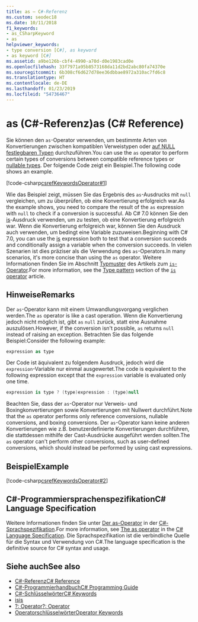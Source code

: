 ```yaml
---
title: as – C#-Referenz
ms.custom: seodec18
ms.date: 10/11/2018
f1_keywords:
- as_CSharpKeyword
- as
helpviewer_keywords:
- type conversion [C#], as keyword
- as keyword [C#]
ms.assetid: a9be126b-cbf4-4990-a70d-d0e1983cad0e
ms.openlocfilehash: 33f7971a95b8573168da11d2bd2abc80fa74370e
ms.sourcegitcommit: 6b308cf6d627d78ee36dbbae8972a310ac7fd6c8
ms.translationtype: HT
ms.contentlocale: de-DE
ms.lasthandoff: 01/23/2019
ms.locfileid: "54736467"
---
```

# <a name="as-c-reference"></a><span data-ttu-id="c136b-102">as (C#-Referenz)</span><span class="sxs-lookup"><span data-stu-id="c136b-102">as (C# Reference)</span></span>
<span data-ttu-id="c136b-103">Sie können den `as`-Operator verwenden, um bestimmte Arten von Konvertierungen zwischen kompatiblen Verweistypen oder [auf NULL festlegbaren Typen](../../../csharp/programming-guide/nullable-types/index.md) durchzuführen.</span><span class="sxs-lookup"><span data-stu-id="c136b-103">You can use the `as` operator to perform certain types of conversions between compatible reference types or [nullable types](../../../csharp/programming-guide/nullable-types/index.md).</span></span> <span data-ttu-id="c136b-104">Der folgende Code zeigt ein Beispiel.</span><span class="sxs-lookup"><span data-stu-id="c136b-104">The following code shows an example.</span></span>  
  
[!code-csharp[csrefKeywordsOperator#1](~/samples/snippets/csharp/VS_Snippets_VBCSharp/csrefKeywordsOperator/CS/csrefKeywordsOperators.cs#1)]

<span data-ttu-id="c136b-105">Wie das Beispiel zeigt, müssen Sie das Ergebnis des `as`-Ausdrucks mit `null` vergleichen, um zu überprüfen, ob eine Konvertierung erfolgreich war.</span><span class="sxs-lookup"><span data-stu-id="c136b-105">As the example shows, you need to compare the result of the `as` expression with `null` to check if a conversion is successful.</span></span> <span data-ttu-id="c136b-106">Ab C# 7.0 können Sie den [is](is.md)-Ausdruck verwenden, um zu testen, ob eine Konvertierung erfolgreich war. Wenn die Konvertierung erfolgreich war, können Sie den Ausdruck auch verwenden, um bedingt eine Variable zuzuweisen.</span><span class="sxs-lookup"><span data-stu-id="c136b-106">Beginning with C# 7.0, you can use the [is](is.md) expression both to test that a conversion succeeds and conditionally assign a variable when the conversion succeeds.</span></span> <span data-ttu-id="c136b-107">In vielen Szenarien ist dies präziser als die Verwendung des `as`-Operators.</span><span class="sxs-lookup"><span data-stu-id="c136b-107">In many scenarios, it's more concise than using the `as` operator.</span></span> <span data-ttu-id="c136b-108">Weitere Informationen finden Sie im Abschnitt [Typmuster](is.md#type) des Artikels zum [`is`-Operator](is.md).</span><span class="sxs-lookup"><span data-stu-id="c136b-108">For more information, see the [Type pattern](is.md#type) section of the [`is` operator](is.md) article.</span></span>
  
## <a name="remarks"></a><span data-ttu-id="c136b-109">Hinweise</span><span class="sxs-lookup"><span data-stu-id="c136b-109">Remarks</span></span>  
 <span data-ttu-id="c136b-110">Der `as`-Operator kann mit einem Umwandlungsvorgang verglichen werden.</span><span class="sxs-lookup"><span data-stu-id="c136b-110">The `as` operator is like a cast operation.</span></span> <span data-ttu-id="c136b-111">Wenn die Konvertierung jedoch nicht möglich ist, gibt `as` `null` zurück, statt eine Ausnahme auszulösen.</span><span class="sxs-lookup"><span data-stu-id="c136b-111">However, if the conversion isn't possible, `as` returns `null` instead of raising an exception.</span></span> <span data-ttu-id="c136b-112">Betrachten Sie das folgende Beispiel:</span><span class="sxs-lookup"><span data-stu-id="c136b-112">Consider the following example:</span></span>  
  
```csharp  
expression as type  
```  
  
 <span data-ttu-id="c136b-113">Der Code ist äquivalent zu folgendem Ausdruck, jedoch wird die `expression`-Variable nur einmal ausgewertet.</span><span class="sxs-lookup"><span data-stu-id="c136b-113">The code is equivalent to the following expression except that the `expression` variable is evaluated only one time.</span></span>  
  
```csharp  
expression is type ? (type)expression : (type)null  
```  
  
 <span data-ttu-id="c136b-114">Beachten Sie, dass der `as`-Operator nur Verweis- und Boxingkonvertierungen sowie Konvertierungen mit Nullwert durchführt.</span><span class="sxs-lookup"><span data-stu-id="c136b-114">Note that the `as` operator performs only reference conversions, nullable conversions, and boxing conversions.</span></span> <span data-ttu-id="c136b-115">Der `as`-Operator kann keine anderen Konvertierungen wie z.B. benutzerdefinierte Konvertierungen durchführen, die stattdessen mithilfe der Cast-Ausdrücke ausgeführt werden sollten.</span><span class="sxs-lookup"><span data-stu-id="c136b-115">The `as` operator can't perform other conversions, such as user-defined conversions, which should instead be performed by using cast expressions.</span></span>  
  
## <a name="example"></a><span data-ttu-id="c136b-116">Beispiel</span><span class="sxs-lookup"><span data-stu-id="c136b-116">Example</span></span>  

[!code-csharp[csrefKeywordsOperator#2](~/samples/snippets/csharp/VS_Snippets_VBCSharp/csrefKeywordsOperator/CS/csrefKeywordsOperators.cs#2)]
  
## <a name="c-language-specification"></a><span data-ttu-id="c136b-117">C#-Programmiersprachenspezifikation</span><span class="sxs-lookup"><span data-stu-id="c136b-117">C# Language Specification</span></span>  

<span data-ttu-id="c136b-118">Weitere Informationen finden Sie unter [Der as-Operator](~/_csharplang/spec/expressions.md#the-as-operator) in der [C#-Sprachspezifikation](../language-specification/index.md).</span><span class="sxs-lookup"><span data-stu-id="c136b-118">For more information, see [The as operator](~/_csharplang/spec/expressions.md#the-as-operator) in the [C# Language Specification](../language-specification/index.md).</span></span> <span data-ttu-id="c136b-119">Die Sprachspezifikation ist die verbindliche Quelle für die Syntax und Verwendung von C#.</span><span class="sxs-lookup"><span data-stu-id="c136b-119">The language specification is the definitive source for C# syntax and usage.</span></span>
 
## <a name="see-also"></a><span data-ttu-id="c136b-120">Siehe auch</span><span class="sxs-lookup"><span data-stu-id="c136b-120">See also</span></span>
- [<span data-ttu-id="c136b-121">C#-Referenz</span><span class="sxs-lookup"><span data-stu-id="c136b-121">C# Reference</span></span>](../../../csharp/language-reference/index.md)
- [<span data-ttu-id="c136b-122">C#-Programmierhandbuch</span><span class="sxs-lookup"><span data-stu-id="c136b-122">C# Programming Guide</span></span>](../../../csharp/programming-guide/index.md)
- [<span data-ttu-id="c136b-123">C#-Schlüsselwörter</span><span class="sxs-lookup"><span data-stu-id="c136b-123">C# Keywords</span></span>](../../../csharp/language-reference/keywords/index.md)
- [<span data-ttu-id="c136b-124">is</span><span class="sxs-lookup"><span data-stu-id="c136b-124">is</span></span>](../../../csharp/language-reference/keywords/is.md)
- [<span data-ttu-id="c136b-125">?: Operator</span><span class="sxs-lookup"><span data-stu-id="c136b-125">?: Operator</span></span>](../../../csharp/language-reference/operators/conditional-operator.md)
- [<span data-ttu-id="c136b-126">Operatorschlüsselwörter</span><span class="sxs-lookup"><span data-stu-id="c136b-126">Operator Keywords</span></span>](../../../csharp/language-reference/keywords/operator-keywords.md)
